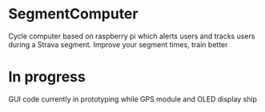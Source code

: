 # SegmentComputer
Cycle computer based on raspberry pi which alerts users and tracks users during a Strava segment. Improve your segment times, train better


# In progress

GUI code currently in prototyping while GPS module and OLED display ship
